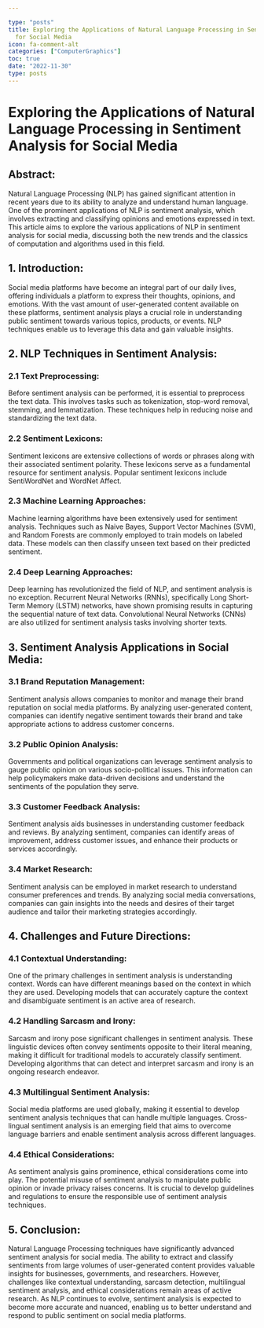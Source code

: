 ```yaml
---

type: "posts"
title: Exploring the Applications of Natural Language Processing in Sentiment Analysis
  for Social Media
icon: fa-comment-alt
categories: ["ComputerGraphics"]
toc: true
date: "2022-11-30"
type: posts
---
```





# Exploring the Applications of Natural Language Processing in Sentiment Analysis for Social Media

## Abstract:
Natural Language Processing (NLP) has gained significant attention in recent years due to its ability to analyze and understand human language. One of the prominent applications of NLP is sentiment analysis, which involves extracting and classifying opinions and emotions expressed in text. This article aims to explore the various applications of NLP in sentiment analysis for social media, discussing both the new trends and the classics of computation and algorithms used in this field.

## 1. Introduction:
Social media platforms have become an integral part of our daily lives, offering individuals a platform to express their thoughts, opinions, and emotions. With the vast amount of user-generated content available on these platforms, sentiment analysis plays a crucial role in understanding public sentiment towards various topics, products, or events. NLP techniques enable us to leverage this data and gain valuable insights.

## 2. NLP Techniques in Sentiment Analysis:
### 2.1 Text Preprocessing:
Before sentiment analysis can be performed, it is essential to preprocess the text data. This involves tasks such as tokenization, stop-word removal, stemming, and lemmatization. These techniques help in reducing noise and standardizing the text data.

### 2.2 Sentiment Lexicons:
Sentiment lexicons are extensive collections of words or phrases along with their associated sentiment polarity. These lexicons serve as a fundamental resource for sentiment analysis. Popular sentiment lexicons include SentiWordNet and WordNet Affect.

### 2.3 Machine Learning Approaches:
Machine learning algorithms have been extensively used for sentiment analysis. Techniques such as Naive Bayes, Support Vector Machines (SVM), and Random Forests are commonly employed to train models on labeled data. These models can then classify unseen text based on their predicted sentiment.

### 2.4 Deep Learning Approaches:
Deep learning has revolutionized the field of NLP, and sentiment analysis is no exception. Recurrent Neural Networks (RNNs), specifically Long Short-Term Memory (LSTM) networks, have shown promising results in capturing the sequential nature of text data. Convolutional Neural Networks (CNNs) are also utilized for sentiment analysis tasks involving shorter texts.

## 3. Sentiment Analysis Applications in Social Media:
### 3.1 Brand Reputation Management:
Sentiment analysis allows companies to monitor and manage their brand reputation on social media platforms. By analyzing user-generated content, companies can identify negative sentiment towards their brand and take appropriate actions to address customer concerns.

### 3.2 Public Opinion Analysis:
Governments and political organizations can leverage sentiment analysis to gauge public opinion on various socio-political issues. This information can help policymakers make data-driven decisions and understand the sentiments of the population they serve.

### 3.3 Customer Feedback Analysis:
Sentiment analysis aids businesses in understanding customer feedback and reviews. By analyzing sentiment, companies can identify areas of improvement, address customer issues, and enhance their products or services accordingly.

### 3.4 Market Research:
Sentiment analysis can be employed in market research to understand consumer preferences and trends. By analyzing social media conversations, companies can gain insights into the needs and desires of their target audience and tailor their marketing strategies accordingly.

## 4. Challenges and Future Directions:
### 4.1 Contextual Understanding:
One of the primary challenges in sentiment analysis is understanding context. Words can have different meanings based on the context in which they are used. Developing models that can accurately capture the context and disambiguate sentiment is an active area of research.

### 4.2 Handling Sarcasm and Irony:
Sarcasm and irony pose significant challenges in sentiment analysis. These linguistic devices often convey sentiments opposite to their literal meaning, making it difficult for traditional models to accurately classify sentiment. Developing algorithms that can detect and interpret sarcasm and irony is an ongoing research endeavor.

### 4.3 Multilingual Sentiment Analysis:
Social media platforms are used globally, making it essential to develop sentiment analysis techniques that can handle multiple languages. Cross-lingual sentiment analysis is an emerging field that aims to overcome language barriers and enable sentiment analysis across different languages.

### 4.4 Ethical Considerations:
As sentiment analysis gains prominence, ethical considerations come into play. The potential misuse of sentiment analysis to manipulate public opinion or invade privacy raises concerns. It is crucial to develop guidelines and regulations to ensure the responsible use of sentiment analysis techniques.

## 5. Conclusion:
Natural Language Processing techniques have significantly advanced sentiment analysis for social media. The ability to extract and classify sentiments from large volumes of user-generated content provides valuable insights for businesses, governments, and researchers. However, challenges like contextual understanding, sarcasm detection, multilingual sentiment analysis, and ethical considerations remain areas of active research. As NLP continues to evolve, sentiment analysis is expected to become more accurate and nuanced, enabling us to better understand and respond to public sentiment on social media platforms.